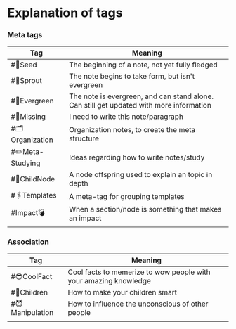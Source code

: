 
# Explanation of tags
### Meta tags
| **Tag**          | **Meaning**                                                                             |
| ---------------- | --------------------------------------------------------------------------------------- |
| #🌱Seed          | The beginning of a note, not yet fully fledged                                          |
| #🌿Sprout        | The note begins to take form, but isn't evergreen                                       |
| #🌲Evergreen     | The note is evergreen, and can stand alone. Can still get updated with more information |
| #🥀Missing       | I need to write this note/paragraph                                                     |
| #🗂️Organization  | Organization notes, to create the meta structure                                        |
| #✏️Meta-Studying | Ideas regarding how to write notes/study                                                |
| #📑ChildNode     | A node offspring used to explain an topic in depth                                      |
| #🖇️Templates     | A meta-tag for grouping templates                                                       |
| #Impact💣        | When a section/node is something that makes an impact                                   |
|                  |                                                                                         |

### Association
| Tag             | Meaning                                                          |
| --------------- | ---------------------------------------------------------------- |
| #😎CoolFact     | Cool facts to memerize to wow people with your amazing knowledge |
| #👶Children     | How to make your children smart                                  |
| #😈Manipulation | How to influence the unconscious of other people                                    |
|                 |                                                                  |








